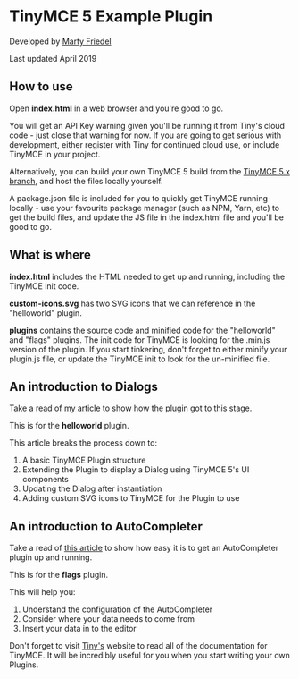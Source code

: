 # TinyMCE 5 Example Plugin
Developed by [Marty Friedel](https://www.martyfriedel.com)

Last updated April 2019

## How to use
Open **index.html** in a web browser and you're good to go. 

You will get an API Key warning given you'll be running it from Tiny's cloud code - just close that warning for now. If 
you are going to get serious with development, either register with Tiny for continued cloud use, or include TinyMCE in 
your project.

Alternatively, you can build your own TinyMCE 5 build from the [TinyMCE 5.x branch](https://github.com/tinymce/tinymce/tree/5.x),
and host the files locally yourself.

A package.json file is included for you to quickly get TinyMCE running locally - use your favourite package manager (such as NPM, Yarn, etc)
to get the build files, and update the JS file in the index.html file and you'll be good to go.

## What is where
**index.html** includes the HTML needed to get up and running, including the TinyMCE init code.

**custom-icons.svg** has two SVG icons that we can reference in the "helloworld" plugin.

**plugins** contains the source code and minified code for the "helloworld" and "flags" plugins. The init code for TinyMCE is looking 
for the .min.js version of the plugin. If you start tinkering, don't forget to either minify your plugin.js file, or 
update the TinyMCE init to look for the un-minified file.

## An introduction to Dialogs
Take a read of [my article](https://www.martyfriedel.com/blog/tinymce-5-creating-a-plugin-with-a-dialog-and-custom-icons) 
to show how the plugin got to this stage. 

This is for the **helloworld** plugin.

This article breaks the process down to:
1. A basic TinyMCE Plugin structure
2. Extending the Plugin to display a Dialog using TinyMCE 5's UI components
3. Updating the Dialog after instantiation
4. Adding custom SVG icons to TinyMCE for the Plugin to use

## An introduction to AutoCompleter
Take a read of [this article](https://www.martyfriedel.com/blog/tinymce-5-creating-an-autocomplete-plugin) to show how easy it is to get
an AutoCompleter plugin up and running. 

This is for the **flags** plugin.

This will help you:
1. Understand the configuration of the AutoCompleter
2. Consider where your data needs to come from
3. Insert your data in to the editor

Don't forget to visit [Tiny's](https://www.tiny.cloud) website to read all of the documentation for TinyMCE. It will be 
incredibly useful for you when you start writing your own Plugins.